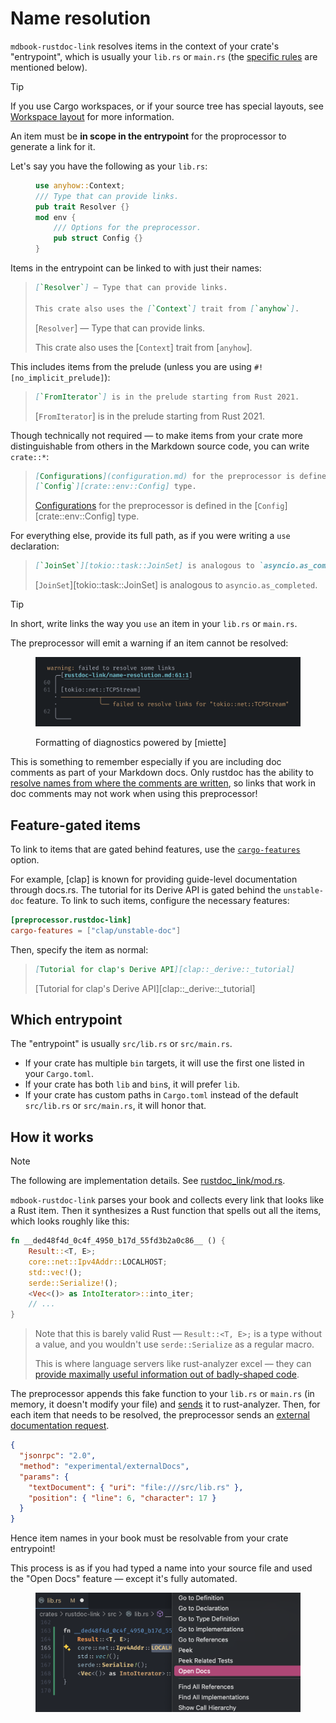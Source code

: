 # Name resolution

`mdbook-rustdoc-link` resolves items in the context of your crate's "entrypoint", which
is usually your `lib.rs` or `main.rs` (the [specific rules](#which-entrypoint) are
mentioned below).

> [!TIP]
>
> If you use Cargo workspaces, or if your source tree has special layouts, see
> [Workspace layout](workspace-layout.md) for more information.

An item must be **in scope in the entrypoint** for the proprocessor to generate a link
for it.

Let's say you have the following as your `lib.rs`:

<figure>

```rs
use anyhow::Context;
/// Type that can provide links.
pub trait Resolver {}
mod env {
    /// Options for the preprocessor.
    pub struct Config {}
}
```

</figure>

Items in the entrypoint can be linked to with just their names:

> ```md
> [`Resolver`] — Type that can provide links.
>
> This crate also uses the [`Context`] trait from [`anyhow`].
> ```
>
> [`Resolver`] — Type that can provide links.
>
> This crate also uses the [`Context`] trait from [`anyhow`].

This includes items from the prelude (unless you are using `#![no_implicit_prelude]`):

> ```md
> [`FromIterator`] is in the prelude starting from Rust 2021.
> ```
>
> [`FromIterator`] is in the prelude starting from Rust 2021.

Though technically not required — to make items from your crate more distinguishable
from others in the Markdown source code, you can write `crate::*`:

> ```md
> [Configurations](configuration.md) for the preprocessor is defined in the
> [`Config`][crate::env::Config] type.
> ```
>
> [Configurations](configuration.md) for the preprocessor is defined in the
> [`Config`][crate::env::Config] type.

For everything else, provide its full path, as if you were writing a `use` declaration:

> ```md
> [`JoinSet`][tokio::task::JoinSet] is analogous to `asyncio.as_completed`.
> ```
>
> [`JoinSet`][tokio::task::JoinSet] is analogous to `asyncio.as_completed`.

> [!TIP]
>
> In short, write links the way you `use` an item in your `lib.rs` or `main.rs`.

The preprocessor will emit a warning if an item cannot be resolved:

<figure>

![warning emitted when an item cannot be resolved](media/error-reporting.png)

<figcaption>

Formatting of diagnostics powered by [miette]

</figcaption>

</figure>

This is something to remember especially if you are including doc comments as part of
your Markdown docs. Only rustdoc has the ability to [resolve names from where the
comments are written][rustdoc-scoping], so links that work in doc comments may not work
when using this preprocessor!

## Feature-gated items

To link to items that are gated behind features, use the
[`cargo-features`](configuration.md#cargo-features) option.

For example, [clap] is known for providing guide-level documentation through docs.rs.
The tutorial for its Derive API is gated behind the `unstable-doc` feature. To link to
such items, configure the necessary features:

```toml
[preprocessor.rustdoc-link]
cargo-features = ["clap/unstable-doc"]
```

Then, specify the item as normal:

> ```md
> [Tutorial for clap's Derive API][clap::_derive::_tutorial]
> ```
>
> [Tutorial for clap's Derive API][clap::_derive::_tutorial]

## Which entrypoint

The "entrypoint" is usually `src/lib.rs` or `src/main.rs`.

- If your crate has multiple `bin` targets, it will use the first one listed in your
  `Cargo.toml`.
- If your crate has both `lib` and `bin`s, it will prefer `lib`.
- If your crate has custom paths in `Cargo.toml` instead of the default `src/lib.rs` or
  `src/main.rs`, it will honor that.

## How it works

> [!NOTE]
>
> The following are implementation details. See
> [rustdoc_link/mod.rs](/crates/mdbookkit/src/bin/rustdoc_link/mod.rs).

`mdbook-rustdoc-link` parses your book and collects every link that looks like a Rust
item. Then it synthesizes a Rust function that spells out all the items, which looks
roughly like this:

```rs
fn __ded48f4d_0c4f_4950_b17d_55fd3b2a0c86__ () {
    Result::<T, E>;
    core::net::Ipv4Addr::LOCALHOST;
    std::vec!();
    serde::Serialize!();
    <Vec<()> as IntoIterator>::into_iter;
    // ...
}
```

> Note that this is barely valid Rust — `Result::<T, E>;` is a type without a value, and
> you wouldn't use `serde::Serialize` as a regular macro.
>
> This is where language servers like rust-analyzer excel — they can [provide maximally
> useful information out of badly-shaped code][why-lsp].

The preprocessor appends this fake function to your `lib.rs` or `main.rs` (in memory, it
doesn't modify your file) and [sends][didOpen] it to rust-analyzer. Then, for each item
that needs to be resolved, the preprocessor sends an [external documentation
request][externalDocs].

```json
{
  "jsonrpc": "2.0",
  "method": "experimental/externalDocs",
  "params": {
    "textDocument": { "uri": "file:///src/lib.rs" },
    "position": { "line": 6, "character": 17 }
  }
}
```

Hence item names in your book must be resolvable from your crate entrypoint!

This process is as if you had typed a name into your source file and used the "Open
Docs" feature — except it's fully automated.

<figure id="media-open-docs">
  <img src="media/open-docs.png" alt="the Open Docs option in VS Code">
</figure>

<style>
  @media screen and (min-width: 768px) {
    #media-open-docs {
      height: 250px;
    }
  }
</style>

<!-- prettier-ignore-start -->

[rustdoc-scoping]: https://doc.rust-lang.org/rustdoc/write-documentation/linking-to-items-by-name.html#valid-links
[didOpen]: https://microsoft.github.io/language-server-protocol/specifications/lsp/3.17/specification/#textDocument_didOpen
[why-lsp]: https://matklad.github.io/2022/04/25/why-lsp.html#Alternative-Theory:~:text=a%20language%20server%20must%20analyze%20any%20invalid%20program%20as%20best%20as%20it%20can.%20Working%20with%20incomplete%20and%20invalid%20programs%20is%20the%20first%20complication%20of%20a%20language%20server%20in%20comparison%20to%20a%20compiler.
[externalDocs]: https://rust-analyzer.github.io/book/contributing/lsp-extensions.html#open-external-documentation

<!-- prettier-ignore-end -->
